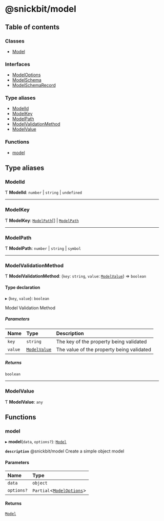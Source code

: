 # @snickbit/model

## Table of contents

### Classes

- [Model](classes/Model.md)

### Interfaces

- [ModelOptions](interfaces/ModelOptions.md)
- [ModelSchema](interfaces/ModelSchema.md)
- [ModelSchemaRecord](interfaces/ModelSchemaRecord.md)

### Type aliases

- [ModelId](README.md#modelid)
- [ModelKey](README.md#modelkey)
- [ModelPath](README.md#modelpath)
- [ModelValidationMethod](README.md#modelvalidationmethod)
- [ModelValue](README.md#modelvalue)

### Functions

- [model](README.md#model)

## Type aliases

### ModelId

Ƭ **ModelId**: `number` \| `string` \| `undefined`

___

### ModelKey

Ƭ **ModelKey**: [`ModelPath`](README.md#modelpath)[] \| [`ModelPath`](README.md#modelpath)

___

### ModelPath

Ƭ **ModelPath**: `number` \| `string` \| `symbol`

___

### ModelValidationMethod

Ƭ **ModelValidationMethod**: (`key`: `string`, `value`: [`ModelValue`](README.md#modelvalue)) => `boolean`

#### Type declaration

▸ (`key`, `value`): `boolean`

Model Validation Method

##### Parameters

| Name | Type | Description |
| :------ | :------ | :------ |
| `key` | `string` | The key of the property being validated |
| `value` | [`ModelValue`](README.md#modelvalue) | The value of the property being validated |

##### Returns

`boolean`

___

### ModelValue

Ƭ **ModelValue**: `any`

## Functions

### model

▸ **model**(`data`, `options?`): [`Model`](classes/Model.md)

**`description`** @snickbit/model Create a simple object model

#### Parameters

| Name | Type |
| :------ | :------ |
| `data` | `object` |
| `options?` | `Partial`<[`ModelOptions`](interfaces/ModelOptions.md)\> |

#### Returns

[`Model`](classes/Model.md)
